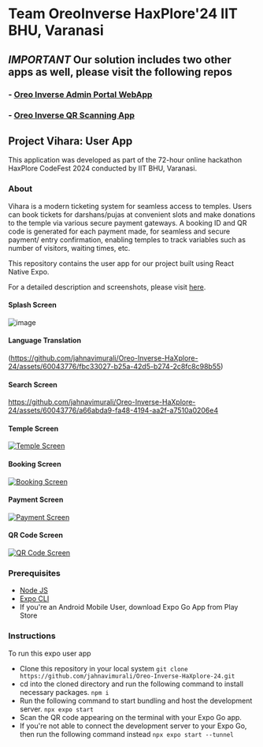 # Team OreoInverse HaxPlore'24 IIT BHU, Varanasi

## *IMPORTANT* Our solution includes two other apps as well, please visit the following repos
### - [Oreo Inverse Admin Portal WebApp](https://github.com/jahnavimurali/Oreo-Inverse-TemplePortal-WebApp)
### - [Oreo Inverse QR Scanning App](https://github.com/jahnavimurali/Oreo-Inverse-QR-Scanning-App)

## Project Vihara: User App

This application was developed as part of the 72-hour online hackathon HaxPlore CodeFest 2024 conducted by IIT BHU, Varanasi.

### About

Vihara is a modern ticketing system for seamless access to temples. Users can book tickets for darshans/pujas at convenient slots and make donations to the temple via various secure payment gateways. A booking ID and QR code is generated for each payment made, for seamless and secure payment/ entry confirmation, enabling temples to track variables such as number of visitors, waiting times, etc. 

This repository contains the user app for our project built using React Native Expo. 

For a detailed description and screenshots, please visit [here](https://drive.google.com/file/d/1-QQVwk3XjJTdLHLRhVBbeqZQw3E0eRXG/view?usp=sharing).


#### Splash Screen
![image](https://github.com/jahnavimurali/Oreo-Inverse-HaXplore-24/assets/60043776/caca6715-c936-4cdb-98c2-fd33b2014519)


#### Language Translation

(https://github.com/jahnavimurali/Oreo-Inverse-HaXplore-24/assets/60043776/fbc33027-b25a-42d5-b274-2c8fc8c98b55)


#### Search Screen

https://github.com/jahnavimurali/Oreo-Inverse-HaXplore-24/assets/60043776/a66abda9-fa48-4194-aa2f-a7510a0206e4



#### Temple Screen
[![Temple Screen](https://img.youtube.com/vi/VIDEO_URL_PLACEHOLDER/0.jpg)](https://www.youtube.com/watch?v=VIDEO_URL_PLACEHOLDER)

#### Booking Screen
[![Booking Screen](https://img.youtube.com/vi/VIDEO_URL_PLACEHOLDER/0.jpg)](https://www.youtube.com/watch?v=VIDEO_URL_PLACEHOLDER)

#### Payment Screen
[![Payment Screen](https://img.youtube.com/vi/VIDEO_URL_PLACEHOLDER/0.jpg)](https://www.youtube.com/watch?v=VIDEO_URL_PLACEHOLDER)

#### QR Code Screen
[![QR Code Screen](https://img.youtube.com/vi/VIDEO_URL_PLACEHOLDER/0.jpg)](https://www.youtube.com/watch?v=VIDEO_URL_PLACEHOLDER)



### Prerequisites

- [Node JS](https://nodejs.org/en)
- [Expo CLI](https://docs.expo.dev/get-started/installation/)
- If you're an Android Mobile User, download Expo Go App from Play Store

### Instructions

To run this expo user app

- Clone this repository in your local system
  `git clone https://github.com/jahnavimurali/Oreo-Inverse-HaXplore-24.git`
- cd into the cloned directory and run the following command to install necessary packages.
  `npm i`
- Run the following command to start bundling and host the development server.
    `npx expo start`
- Scan the QR code appearing on the terminal with your Expo Go app.
- If you're not able to connect the development server to your Expo Go, then run the following command instead
    `npx expo start --tunnel`

